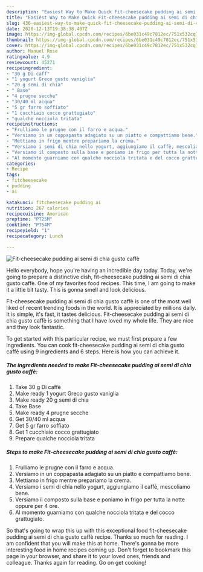 ```yaml
---
description: "Easiest Way to Make Quick Fit-cheesecake pudding ai semi di chia gusto caffè"
title: "Easiest Way to Make Quick Fit-cheesecake pudding ai semi di chia gusto caffè"
slug: 436-easiest-way-to-make-quick-fit-cheesecake-pudding-ai-semi-di-chia-gusto-caffe
date: 2020-12-13T19:38:38.407Z
image: https://img-global.cpcdn.com/recipes/6be031c49c7812ec/751x532cq70/fit-cheesecake-pudding-ai-semi-di-chia-gusto-caffe-recipe-main-photo.jpg
thumbnail: https://img-global.cpcdn.com/recipes/6be031c49c7812ec/751x532cq70/fit-cheesecake-pudding-ai-semi-di-chia-gusto-caffe-recipe-main-photo.jpg
cover: https://img-global.cpcdn.com/recipes/6be031c49c7812ec/751x532cq70/fit-cheesecake-pudding-ai-semi-di-chia-gusto-caffe-recipe-main-photo.jpg
author: Manuel Rose
ratingvalue: 4.9
reviewcount: 45271
recipeingredient:
- "30 g Di caff"
- "1 yogurt Greco gusto vaniglia"
- "20 g semi di chia"
- " Base"
- "4 prugne secche"
- "30/40 ml acqua"
- "5 gr farro soffiato"
- "1 cucchiaio cocco grattugiato"
- "qualche nocciola tritata"
recipeinstructions:
- "Frulliamo le prugne con il farro e acqua."
- "Versiamo in un coppapasta adagiato su un piatto e compattiamo bene."
- "Mettiamo in frigo mentre prepariamo la crema."
- "Versiamo i semi di chia nello yogurt, aggiungiamo il caffè, mescoliamo bene."
- "Versiamo il composto sulla base e poniamo in frigo per tutta la notte oppure per 4 ore."
- "Al momento guarniamo con qualche nocciola tritata e del cocco grattugiato."
categories:
- Recipe
tags:
- fitcheesecake
- pudding
- ai

katakunci: fitcheesecake pudding ai 
nutrition: 267 calories
recipecuisine: American
preptime: "PT25M"
cooktime: "PT54M"
recipeyield: "1"
recipecategory: Lunch

---
```



![Fit-cheesecake pudding ai semi di chia gusto caffè](https://img-global.cpcdn.com/recipes/6be031c49c7812ec/751x532cq70/fit-cheesecake-pudding-ai-semi-di-chia-gusto-caffe-recipe-main-photo.jpg)

Hello everybody, hope you're having an incredible day today. Today, we're going to prepare a distinctive dish, fit-cheesecake pudding ai semi di chia gusto caffè. One of my favorites food recipes. This time, I am going to make it a little bit tasty. This is gonna smell and look delicious.

Fit-cheesecake pudding ai semi di chia gusto caffè is one of the most well liked of recent trending foods in the world. It is appreciated by millions daily. It is simple, it's fast, it tastes delicious. Fit-cheesecake pudding ai semi di chia gusto caffè is something that I have loved my whole life. They are nice and they look fantastic.




To get started with this particular recipe, we must first prepare a few ingredients. You can cook fit-cheesecake pudding ai semi di chia gusto caffè using 9 ingredients and 6 steps. Here is how you can achieve it.

<!--inarticleads1-->

##### The ingredients needed to make Fit-cheesecake pudding ai semi di chia gusto caffè:

1. Take 30 g Di caffè
1. Make ready 1 yogurt Greco gusto vaniglia
1. Make ready 20 g semi di chia
1. Take  Base
1. Make ready 4 prugne secche
1. Get 30/40 ml acqua
1. Get 5 gr farro soffiato
1. Get 1 cucchiaio cocco grattugiato
1. Prepare qualche nocciola tritata




<!--inarticleads2-->

##### Steps to make Fit-cheesecake pudding ai semi di chia gusto caffè:

1. Frulliamo le prugne con il farro e acqua.
1. Versiamo in un coppapasta adagiato su un piatto e compattiamo bene.
1. Mettiamo in frigo mentre prepariamo la crema.
1. Versiamo i semi di chia nello yogurt, aggiungiamo il caffè, mescoliamo bene.
1. Versiamo il composto sulla base e poniamo in frigo per tutta la notte oppure per 4 ore.
1. Al momento guarniamo con qualche nocciola tritata e del cocco grattugiato.




So that's going to wrap this up with this exceptional food fit-cheesecake pudding ai semi di chia gusto caffè recipe. Thanks so much for reading. I am confident that you will make this at home. There's gonna be more interesting food in home recipes coming up. Don't forget to bookmark this page in your browser, and share it to your loved ones, friends and colleague. Thanks again for reading. Go on get cooking!
